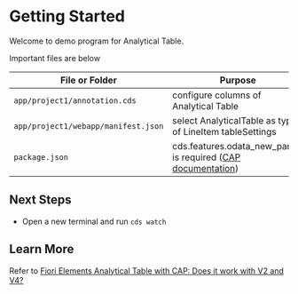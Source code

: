 # Getting Started

Welcome to demo program for Analytical Table.

Important files are below

File or Folder | Purpose
---------|----------
`app/project1/annotation.cds` | configure columns of Analytical Table 
`app/project1/webapp/manifest.json` | select AnalyticalTable as type of LineItem tableSettings
`package.json` | cds.features.odata_new_parser is required ([CAP documentation](https://cap.cloud.sap/docs/advanced/odata#transformations))


## Next Steps

- Open a new terminal and run `cds watch`

## Learn More

Refer to [Fiori Elements Analytical Table with CAP: Does it work with V2 and V4?](https://community.sap.com/t5/technology-blogs-by-members/fiori-elements-analytical-table-with-cap-does-it-work-with-v2-and-v4/ba-p/13565008)
